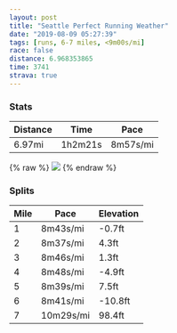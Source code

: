 ```yaml
---
layout: post
title: "Seattle Perfect Running Weather"
date: "2019-08-09 05:27:39"
tags: [runs, 6-7 miles, <9m00s/mi]
race: false
distance: 6.968353865
time: 3741
strava: true
---
```


### Stats

| Distance | Time | Pace |
|----------|------|------|
|6.97mi|1h2m21s|8m57s/mi|

{% raw %}
<img src='https://maps.googleapis.com/maps/api/staticmap?maptype=roadmap&path=enc:oqraHd_xiVSJCRDFAH[d@e@vACL@XOhAaArCi@nAgBfDkAhBsAlAsB`Cc@\eAxA_B~A]f@@PIRcAtAqAnBUh@qAbBeAbA}@jA]l@Wn@mArB]t@Id@Ax@On@OlAeAzBq@t@oAtBYVIh@MXmA|@WZSb@If@KVoAl@KNOt@Q\kA|@WZc@fAYb@gA|@Kr@Hr@Cf@Sl@ORq@~AGXAb@On@c@p@k@ZUXI`@@Lg@`BE|@DhAYjAc@bAQv@UnB?d@Mt@AvALHHM@k@N{@AaANw@Hy@Ty@Xq@p@_CXkBd@kAP{@t@aBGm@B]r@_A|AsFj@yAb@s@j@i@`@s@TSj@{@d@e@zAaCz@gAp@kAlAcBhAcCv@o@\e@Zs@P{@F_BV}@ToA\eATMzAFjA{@`AqA\cAPuDLa@TWTMR@j@d@RFZSVg@`A}CD_@Ee@BYb@iA|ByCrBoBl@w@zAmCh@oAZe@DWCOIBy@`Bk@nAWXm@|AW^uCzCo@z@{CjFuA`Bk@bAy@v@wArBgB~A}@hAc@|@In@y@dAa@dAKv@?z@U`ACh@IZg@l@Uf@uCzDs@bB_Ar@_@t@i@vAy@l@SV]x@s@d@_@`@Yr@o@`AsAhAIj@DbAAVi@dAc@dBSzAg@~@{@n@KPDNKj@@RLZNGRe@L{@`@gANo@Bg@FYb@s@Z{@tAkFXm@j@{@|BcCjA_Bd@y@xAmB|@{Ar@w@h@aAr@gB`Ay@b@w@\gBBy@Lu@ZyA\iABWVm@rB}C|@u@nCiEn@s@Zw@h@i@N]t@eAz@w@lAqAr@wAnAiAr@}@f@w@jA_Cf@wA`@{@vAsAR[x@kB`AaBR_AVOl@mAlDcJp@gAZiA\y@zAqC|@g@`@oBDARe@Rq@PYVQZiAdA{B\e@^gAAK]KSSEa@DCGIEHMIAFP\LHSYq@e@]g@M@@[Oc@]YEBa@m@?s@VWT}@jAyB?OU[IYOQM_@YKMODYGEAYOH[i@WQQ[OKCc@Sw@QNMYiAu@AOMSJ{@S?[c@c@KGUG@CNEAJ_BUmABu@TkA`@q@VSZu@WcAICFIII?WIg@IWMEIYE_@&key=AIzaSyC1MId7bFpkLXNAaYhBSTb8jLyiSqzbDtM&size=800x800&markers=color:yellow|label:S|47.61384,-122.35267&markers=color:green|label:F|47.61271000000002,-122.33724000000001'>
{% endraw %}

### Splits

| Mile | Pace | Elevation |
|------|------|-----------|
|1|8m43s/mi|-0.7ft|
|2|8m37s/mi|4.3ft|
|3|8m46s/mi|1.3ft|
|4|8m48s/mi|-4.9ft|
|5|8m39s/mi|7.5ft|
|6|8m41s/mi|-10.8ft|
|7|10m29s/mi|98.4ft|
